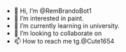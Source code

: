 - 👋 Hi, I’m @RemBrandoBot1
- 👀 I’m interested in paint.
- 🌱 I’m currently learning in university.
- 💞️ I’m looking to collaborate on 
- 📫 How to reach me tg.@Cute1654

<!---
RemBrandoBot1/RemBrandoBot1 is a ✨ special ✨ repository because its `README.md` (this file) appears on your GitHub profile.
You can click the Preview link to take a look at your changes.
--->
